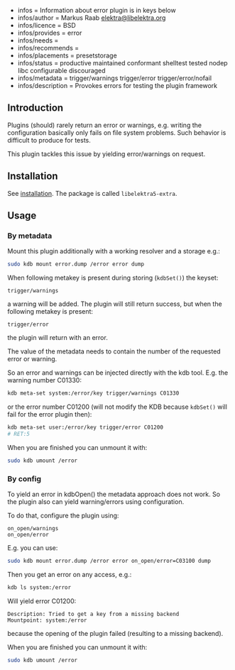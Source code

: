 - infos = Information about error plugin is in keys below
- infos/author = Markus Raab <elektra@libelektra.org>
- infos/licence = BSD
- infos/provides = error
- infos/needs =
- infos/recommends =
- infos/placements = presetstorage
- infos/status = productive maintained conformant shelltest tested nodep libc configurable discouraged
- infos/metadata = trigger/warnings trigger/error trigger/error/nofail
- infos/description = Provokes errors for testing the plugin framework

## Introduction

Plugins (should) rarely return an error or warnings, e.g. writing
the configuration basically only fails on file system problems. Such
behavior is difficult to produce for tests.

This plugin tackles this issue by yielding error/warnings on request.

## Installation

See [installation](/doc/INSTALL.md).
The package is called `libelektra5-extra`.

## Usage

### By metadata

Mount this plugin additionally with a working resolver and a storage
e.g.:

```sh
sudo kdb mount error.dump /error error dump
```

When following metakey is present during storing (`kdbSet()`) the keyset:

```
trigger/warnings
```

a warning will be added. The plugin will still return success, but when
the following metakey is present:

```
trigger/error
```

the plugin will return with an error.

The value of the metadata needs to contain the number of the requested
error or warning.

So an error and warnings can be injected directly with the kdb tool.
E.g. the warning number C01330:

```sh
kdb meta-set system:/error/key trigger/warnings C01330
```

or the error number C01200 (will not modify the KDB because `kdbSet()` will
fail for the error plugin then):

```sh
kdb meta-set user:/error/key trigger/error C01200
# RET:5
```

When you are finished you can unmount it with:

```sh
sudo kdb umount /error
```

### By config

To yield an error in kdbOpen() the metadata approach does not work. So
the plugin also can yield warning/errors using configuration.

To do that, configure the plugin using:

```
on_open/warnings
on_open/error
```

E.g. you can use:

```sh
sudo kdb mount error.dump /error error on_open/error=C03100 dump
```

Then you get an error on any access, e.g.:

```sh
kdb ls system:/error
```

Will yield error C01200:

```
Description: Tried to get a key from a missing backend
Mountpoint: system:/error
```

because the opening of the plugin failed (resulting to a missing
backend).

When you are finished you can unmount it with:

```sh
sudo kdb umount /error
```
